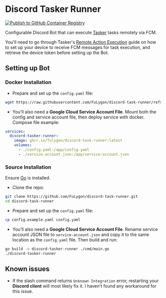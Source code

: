 # Discord Tasker Runner

[![Publish to GitHub Container Registry](https://github.com/FuLygon/discord-task-runner/actions/workflows/publish-package.yaml/badge.svg)](https://github.com/FuLygon/discord-task-runner/actions/workflows/publish-package.yaml)

Configurable Discord Bot that can execute [Tasker](https://tasker.joaoapps.com) tasks remotely via FCM.

You'll need to go through Tasker's [Remote Action Execution](https://tasker.joaoapps.com/userguide/en/fcm.html) guide on how to set up your device to receive FCM messages for task execution, and retrieve the device token before setting up the Bot.

## Setting up Bot

### Docker Installation

- Prepare and set up the `config.yaml` file:

```bash
wget https://raw.githubusercontent.com/FuLygon/discord-task-runner/refs/heads/main/config.example.yaml -O config.yaml
```

- You'll also need a **Google Cloud Service Account File**. Mount both the config and service account file, then deploy service with docker. Compose file example:

```yaml
services:
  discord-tasker-runner:
    image: ghcr.io/fulygon/discord-task-runner:latest
    volumes:
      - ./config.yaml:/app/config.yaml
      - ./service-account.json:/app/service-account.json
```

### Source Installation

Ensure [Go](https://go.dev/doc/install) is installed.

- Clone the repo:

```bash
git clone https://github.com/FuLygon/discord-task-runner.git
cd discord-task-runner
```

- Prepare and set up the `config.yaml` file:

```bash
cp config.example.yaml config.yaml
```

- You'll also need a **Google Cloud Service Account File**. Rename service account JSON file to `service-account.json` and copy it to the same location as the `config.yaml` file. Then build and run:

```bash
go build -o discord-tasker-runner ./cmd/main.go
./discord-tasker-runner
```

## Known issues
- If the slash command returns `Unknown Integration` error, restarting your **Discord client** will most likely fix it. I haven't found any workaround for this issue.

